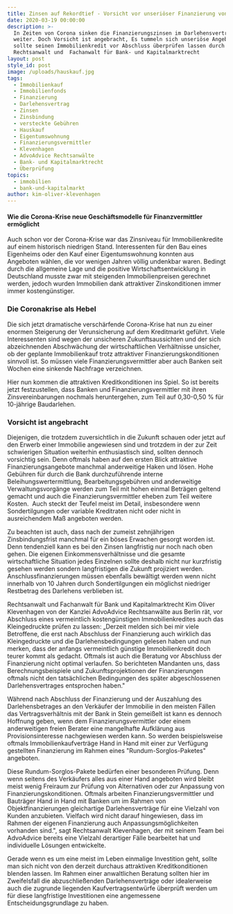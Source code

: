 ```yaml
---
title: Zinsen auf Rekordtief - Vorsicht vor unseriöser Finanzierung von Immobilien
date: 2020-03-19 00:00:00
description: >-
  In Zeiten von Corona sinken die Finanzierungszinsen im Darlehensvertrag stetig
  weiter. Doch Vorsicht ist angebracht, Es tummeln sich unseriöse Angebote. Man
  sollte seinen Immobilienkredit vor Abschluss überprüfen lassen durch einen
  Rechtsanwalt und  Fachanwalt für Bank- und Kapitalmarktrecht
layout: post
style_id: post
image: /uploads/hauskauf.jpg
tags:
  - Immobilienkauf
  - Immobilienfonds
  - Finanzierung
  - Darlehensvertrag
  - Zinsen
  - Zinsbindung
  - versteckte Gebühren
  - Hauskauf
  - Eigentumswohnung
  - Finanzierungsvermittler
  - Klevenhagen
  - AdvoAdvice Rechtsanwälte
  - Bank- und Kapitalmarktrecht
  - Überprüfung
topics:
  - immobilien
  - bank-und-kapitalmarkt
author: kim-oliver-klevenhagen
---
```


#### Wie die Corona-Krise neue Geschäftsmodelle für Finanzvermittler ermöglicht

Auch schon vor der Corona-Krise war das Zinsniveau für Immobilienkredite auf einem historisch niedrigen Stand. Interessenten für den Bau eines Eigenheims oder den Kauf einer Eigentumswohnung konnten aus Angeboten wählen, die vor wenigen Jahren völlig undenkbar waren. Bedingt durch die allgemeine Lage und die positive Wirtschaftsentwicklung in Deutschland musste zwar mit steigenden Immobilienpreisen gerechnet werden, jedoch wurden Immobilien dank attraktiver Zinskonditionen immer immer kostengünstiger.

### Die Coronakrise als Hebel

Die sich jetzt dramatische verschärfende Corona-Krise hat nun zu einer enormen Steigerung der Verunsicherung auf dem Kreditmarkt geführt. Viele Interessenten sind wegen der unsicheren Zukunftsaussichten und der sich abzeichnenden Abschwächung der wirtschaftlichen Verhältnisse unsicher, ob der geplante Immobilienkauf trotz attraktiver Finanzierungskonditionen sinnvoll ist. So müssen viele Finanzierungsvermittler aber auch Banken seit Wochen eine sinkende Nachfrage verzeichnen.

Hier nun kommen die attraktiven Kreditkonditionen ins Spiel. So ist bereits jetzt festzustellen, dass Banken und Finanzierungsvermittler mit ihren Zinsvereinbarungen nochmals heruntergehen, zum Teil auf 0,30-0,50 % für 10-jährige Baudarlehen.

### Vorsicht ist angebracht

Diejenigen, die trotzdem zuversichtlich in die Zukunft schauen oder jetzt auf den Erwerb einer Immobilie angewiesen sind und trotzdem in der zur Zeit schwierigen Situation weiterhin enthusiastisch sind, sollten dennoch vorsichtig sein. Denn oftmals haben auf den ersten Blick attraktive Finanzierungsangebote manchmal anderweitige Haken und lösen. Hohe Gebühren für durch die Bank durchzuführende interne Beleihungswertermittlung, Bearbeitungsgebühren und anderweitige Verwaltungsvorgänge werden zum Teil mit hohen einmal Beträgen geltend gemacht und auch die Finanzierungsvermittler eheben zum Teil weitere Kosten. &nbsp;Auch steckt der Teufel meist im Detail, insbesondere wenn Sondertilgungen oder variable Kreditraten nicht oder nicht in ausreichendem Ma&szlig; angeboten werden.

Zu beachten ist auch, dass nach der zumeist zehnjährigen Zinsbindungsfrist manchmal für ein böses Erwachen gesorgt worden ist. Denn tendenziell kann es bei den Zinsen langfristig nur noch nach oben gehen. Die eigenen Einkommensverhältnisse und die gesamte wirtschaftliche Situation jedes Einzelnen sollte deshalb nicht nur kurzfristig gesehen werden sondern langfristigen die Zukunft projiziert werden. Anschlussfinanzierungen müssen ebenfalls bewältigt werden wenn nicht innerhalb von 10 Jahren durch Sondertilgungen ein möglichst niedriger Restbetrag des Darlehens verblieben ist.

Rechtsanwalt und Fachanwalt für Bank und Kapitalmarktrecht Kim Oliver Klevenhagen von der Kanzlei AdvoAdvice Rechtsanwälte aus Berlin rät, vor Abschluss eines vermeintlich kostengünstigen Immobilienkredites auch das Kleingedruckte prüfen zu lassen: „Derzeit melden sich bei mir viele Betroffene, die erst nach Abschluss der Finanzierung auch wirklich das Kleingedruckte und die Darlehensbedingungen gelesen haben und nun merken, dass der anfangs vermeintlich günstige Immobilienkredit doch teurer kommt als gedacht. Oftmals ist auch die Beratung vor Abschluss der Finanzierung nicht optimal verlaufen. So berichteten Mandanten uns, dass Berechnungsbeispiele und Zukunftsprojektionen der Finanzierungen oftmals nicht den tatsächlichen Bedingungen des später abgeschlossenen Darlehensvertrages entsprochen haben."

Während nach Abschluss der Finanzierung und der Auszahlung des Darlehensbetrages an den Verkäufer der Immobilie in den meisten Fällen das Vertragsverhältnis mit der Bank in Stein gemei&szlig;elt ist kann es dennoch Hoffnung geben, wenn dem Finanzierungsvermittler oder einem anderweitigen freien Berater eine mangelhafte Aufklärung aus Provisionsinteresse nachgewiesen werden kann. So werden beispielsweise oftmals Immobilienkaufverträge Hand in Hand mit einer zur Verfügung gestellten Finanzierung im Rahmen eines "Rundum-Sorglos-Paketes" angeboten.

Diese Rundum-Sorglos-Pakete bedürfen einer besonderen Prüfung. Denn wenn seitens des Verkäufers alles aus einer Hand angeboten wird bleibt meist wenig Freiraum zur Prüfung von Alternativen oder zur Anpassung von Finanzierungskonditionen. Oftmals arbeiten Finanzierungsvermittler und Bauträger Hand in Hand mit Banken um im Rahmen von Objektfinanzierungen gleichartige Darlehensverträge für eine Vielzahl von Kunden anzubieten. Vielfach wird nicht darauf hingewiesen, dass im Rahmen der eigenen Finanzierung auch Anpassungsmöglichkeiten vorhanden sind.", sagt Rechtsanwalt Klevenhagen, der mit seinem Team bei AdvoAdvice bereits eine Vielzahl derartiger Fälle bearbeitet hat und individuelle Lösungen entwickelte.

Gerade wenn es um eine meist im Leben einmalige Investition geht, sollte man sich nicht von den derzeit durchaus attraktiven Kreditkonditionen blenden lassen. Im Rahmen einer anwaltlichen Beratung sollten hier im Zweifelsfall die abzuschlie&szlig;enden Darlehensverträge oder idealerweise auch die zugrunde liegenden Kaufvertragsentwürfe überprüft werden um für diese langfristige Investitionen eine angemessene Entscheidungsgrundlage zu haben.<br>&nbsp;